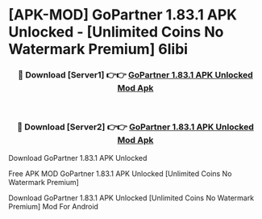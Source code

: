 # [APK-MOD] GoPartner 1.83.1 APK Unlocked - [Unlimited Coins No Watermark Premium] 6libi



<div align="center">
<h3>🔴 Download [Server1] 👉👉 <a href="https://momento.my/?title=GoPartner_1.83.1_APK_Unlocked">GoPartner 1.83.1 APK Unlocked Mod Apk</a></h3><br>

<h3>🔴 Download [Server2] 👉👉 <a href="https://momento.my/?title=GoPartner_1.83.1_APK_Unlocked">GoPartner 1.83.1 APK Unlocked Mod Apk</a></h3>
</div>



Download GoPartner 1.83.1 APK Unlocked 

Free APK MOD GoPartner 1.83.1 APK Unlocked [Unlimited Coins No Watermark Premium]

Download GoPartner 1.83.1 APK Unlocked [Unlimited Coins No Watermark Premium] Mod For Android
